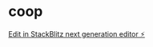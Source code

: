 # coop

[Edit in StackBlitz next generation editor ⚡️](https://stackblitz.com/~/github.com/RobbyAkbar/coop)
